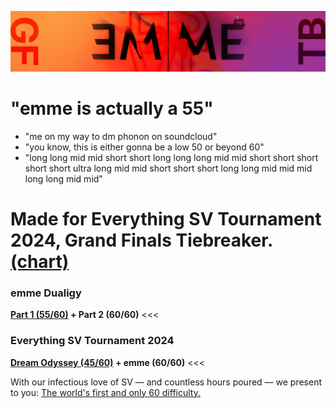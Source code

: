 ![Banner](https://raw.githubusercontent.com/Emik03/Quaver-emme/refs/heads/main/me.png)

# "emme is actually a 55"
- "me on my way to dm phonon on soundcloud"
- "you know, this is either gonna be a low 50 or beyond 60"
- "long long
    mid mid short short
    long long long
    mid mid short short short short
    short
    ultra long mid mid
    short short short long long
    mid mid mid long long mid mid"

# Made for Everything SV Tournament 2024, Grand Finals Tiebreaker. [(chart)](https://quavergame.com/mapset/map/157633)

### emme Dualigy
**[Part 1 (55/60)](https://quavergame.com/mapset/map/42553) + Part 2 (60/60)** <<<

### Everything SV Tournament 2024
**[Dream Odyssey (45/60)](https://github.com/Emik03/Quaver-Dream-Odyssey) + emme (60/60)** <<<

With our infectious love of SV — and countless hours poured — we present to you: [The world's first and only 60 difficulty.](https://youtu.be/p5HS1LV5mFg)
